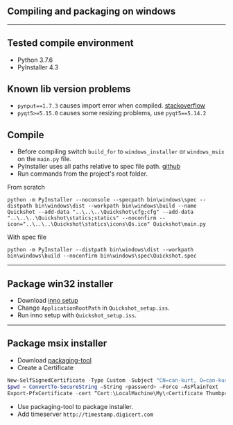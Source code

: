 ## Compiling and packaging on windows
---

## Tested compile environment
- Python 3.7.6
- PyInstaller 4.3

## Known lib version problems
- `pynput==1.7.3` causes import error when compiled. [stackoverflow](https://stackoverflow.com/questions/63681770/getting-error-when-using-pynput-with-pyinstaller)
- `pyqt5>=5.15.0` causes some resizing problems, use `pyqt5==5.14.2`

## Compile
- Before compiling switch `build_for` to `windows_installer` or `windows_msix` on the `main.py` file.
- PyInstaller uses all paths relative to spec file path. [github](https://github.com/pyinstaller/pyinstaller/issues/3333)
- Run commands from the project's root folder.

From scratch
```shell
python -m PyInstaller --noconsole --specpath bin\windows\spec --distpath bin\windows\dist --workpath bin\windows\build --name Quickshot --add-data "..\..\..\Quickshot\cfg;cfg" --add-data "..\..\..\Quickshot\statics;statics" --noconfirm --icon="..\..\..\Quickshot\statics\icons\Qs.ico" Quickshot\main.py
```
With spec file
```shell
python -m PyInstaller --distpath bin\windows\dist --workpath bin\windows\build --noconfirm bin\windows\spec\Quickshot.spec
```

---

## Package win32 installer
- Download [inno setup](https://jrsoftware.org/isinfo.php)
- Change `ApplicationRootPath` in `Quickshot_setup.iss`.
- Run inno setup with `Quickshot_setup.iss`.

---

## Package msix installer
- Download [packaging-tool](https://docs.microsoft.com/en-us/windows/msix/packaging-tool/tool-overview)
- Create a Certificate
```powershell
New-SelfSignedCertificate -Type Custom -Subject "CN=can-kurt, O=can-kurt, C=TR" -KeyUsage DigitalSignature -FriendlyName "Can Kurt" -CertStoreLocation "Cert:\LocalMachine\My"
$pwd = ConvertTo-SecureString –String <password> –Force –AsPlainText
Export-PfxCertificate -cert “Cert:\LocalMachine\My\<Certificate Thumbprint>” -FilePath quickshot_certificate.pfx -Password $pwd
```
- Use packaging-tool to package installer.
- Add timeserver `http://timestamp.digicert.com`

